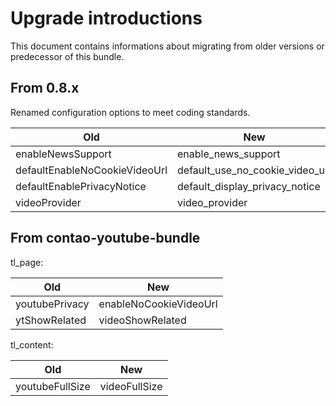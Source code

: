 # Upgrade introductions

This document contains informations about migrating from older versions or predecessor of this bundle.

## From 0.8.x

Renamed configuration options to meet coding standards. 

Old | New
--- | ---
enableNewsSupport | enable_news_support
defaultEnableNoCookieVideoUrl | default_use_no_cookie_video_url
defaultEnablePrivacyNotice | default_display_privacy_notice
videoProvider | video_provider

## From contao-youtube-bundle

tl_page:

Old | New
--- | ---
youtubePrivacy | enableNoCookieVideoUrl
ytShowRelated | videoShowRelated

tl_content:

Old | New
--- | ---
youtubeFullSize | videoFullSize